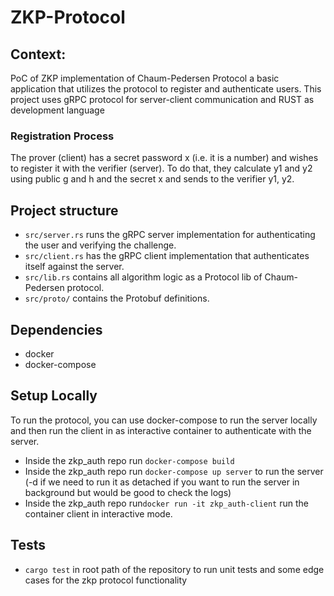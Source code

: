 # ZKP-Protocol

## Context:
PoC of ZKP implementation of Chaum-Pedersen Protocol a basic  application that utilizes the protocol to register and authenticate users. This project uses gRPC protocol for server-client communication and RUST as development language

### Registration Process 
The prover (client) has a secret password x (i.e. it is a number) and wishes to register it with the verifier (server). To do that, they calculate y1 and y2 using public g and h and the secret x and sends to the verifier y1, y2.


## Project structure
- `src/server.rs` runs the gRPC server implementation for authenticating the user and verifying the challenge.
- `src/client.rs` has the gRPC client implementation that authenticates itself against the server.
- `src/lib.rs` contains all algorithm logic as a Protocol lib of Chaum-Pedersen protocol.
- `src/proto/` contains the Protobuf definitions. 

## Dependencies
- docker 
- docker-compose

## Setup Locally

To run the protocol, you can use docker-compose to run the server locally and then run the client in as interactive container to authenticate with the server.

- Inside the zkp_auth repo run `docker-compose build`
- Inside the zkp_auth repo run `docker-compose up server` to run the server (-d  if we need to run it as detached if you want to run the server in background but would be good to check the logs)
- Inside the zkp_auth repo run`docker run -it zkp_auth-client` run the container client in interactive mode.

## Tests
- `cargo test` in root path of the repository to run unit tests and some edge cases for the zkp protocol functionality